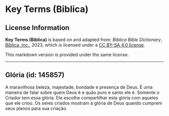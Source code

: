 # Key Terms (Biblica)

## License Information

**Key Terms (Biblica)** is based on and adapted from: _Biblica Bible Dictionary_, [Biblica, Inc.](https://www.biblica.com/), 2023, which is licensed under a [CC BY-SA 4.0 license](https://creativecommons.org/licenses/by-sa/4.0/legalcode.en).

This markdown version is provided under the same license.



--------------------------------

## Glória (id: 145857)

A maravilhosa beleza, majestade, bondade e presença de Deus. É uma maneira de falar sobre quem Deus é e quão puro e santo ele é. Somente o Criador tem essa glória. Ele escolhe compartilhar esta glória com aqueles que ele criou. Os seres criados mostram a glória de Deus quando cumprem seus planos para sua criação.


